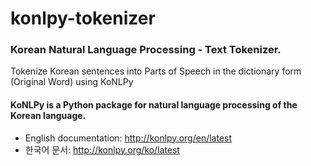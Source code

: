 # konlpy-tokenizer
### Korean Natural Language Processing - Text Tokenizer.
Tokenize Korean sentences into Parts of Speech in the dictionary form (Original Word) using KoNLPy
#### KoNLPy is a Python package for natural language processing of the Korean language.

- English documentation: http://konlpy.org/en/latest
- 한국어 문서: http://konlpy.org/ko/latest
